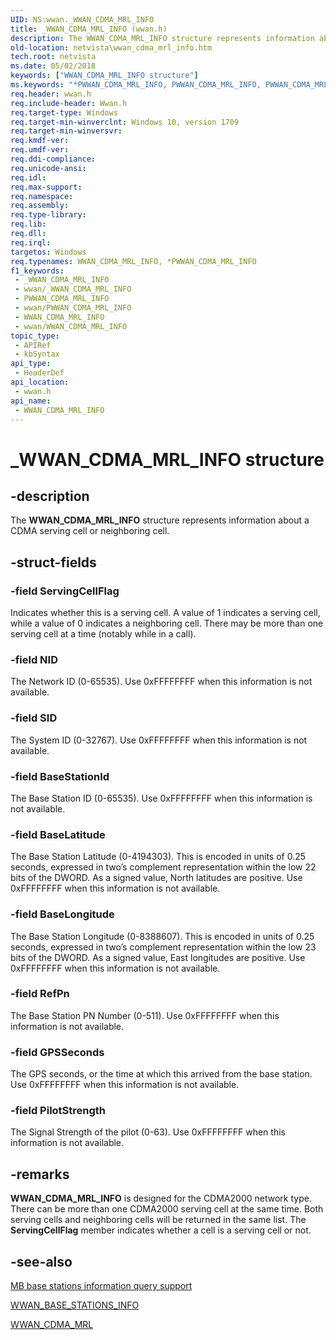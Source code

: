 ```yaml
---
UID: NS:wwan._WWAN_CDMA_MRL_INFO
title: _WWAN_CDMA_MRL_INFO (wwan.h)
description: The WWAN_CDMA_MRL_INFO structure represents information about a CDMA serving cell or neighboring cell.
old-location: netvista\wwan_cdma_mrl_info.htm
tech.root: netvista
ms.date: 05/02/2018
keywords: ["WWAN_CDMA_MRL_INFO structure"]
ms.keywords: "*PWWAN_CDMA_MRL_INFO, PWWAN_CDMA_MRL_INFO, PWWAN_CDMA_MRL_INFO structure pointer [Network Drivers Starting with Windows Vista], WWAN_CDMA_MRL_INFO, WWAN_CDMA_MRL_INFO structure [Network Drivers Starting with Windows Vista], _WWAN_CDMA_MRL_INFO, netvista.wwan_cdma_mrl_info, wwan/PWWAN_CDMA_MRL_INFO, wwan/WWAN_CDMA_MRL_INFO"
req.header: wwan.h
req.include-header: Wwan.h
req.target-type: Windows
req.target-min-winverclnt: Windows 10, version 1709
req.target-min-winversvr: 
req.kmdf-ver: 
req.umdf-ver: 
req.ddi-compliance: 
req.unicode-ansi: 
req.idl: 
req.max-support: 
req.namespace: 
req.assembly: 
req.type-library: 
req.lib: 
req.dll: 
req.irql: 
targetos: Windows
req.typenames: WWAN_CDMA_MRL_INFO, *PWWAN_CDMA_MRL_INFO
f1_keywords:
 - _WWAN_CDMA_MRL_INFO
 - wwan/_WWAN_CDMA_MRL_INFO
 - PWWAN_CDMA_MRL_INFO
 - wwan/PWWAN_CDMA_MRL_INFO
 - WWAN_CDMA_MRL_INFO
 - wwan/WWAN_CDMA_MRL_INFO
topic_type:
 - APIRef
 - kbSyntax
api_type:
 - HeaderDef
api_location:
 - wwan.h
api_name:
 - WWAN_CDMA_MRL_INFO
---
```


# _WWAN_CDMA_MRL_INFO structure


## -description

The <b>WWAN_CDMA_MRL_INFO</b> structure represents information about a CDMA serving cell or neighboring cell.

## -struct-fields

### -field ServingCellFlag

Indicates whether this is a serving cell. A value of 1 indicates a serving cell, while a value of 0 indicates a neighboring cell. There may be more than one serving cell at a time (notably while in a call).

### -field NID

The Network ID (0-65535). Use 0xFFFFFFFF when this information is not available.

### -field SID

The System ID (0-32767). Use 0xFFFFFFFF when this information is not available.

### -field BaseStationId

The Base Station ID (0-65535). Use 0xFFFFFFFF when this information is not available.

### -field BaseLatitude

The Base Station Latitude (0-4194303). This is encoded in units of 0.25 seconds, expressed in two’s complement representation within the low 22 bits of the DWORD. As a signed value, North latitudes are positive. Use 0xFFFFFFFF when this information is not available.

### -field BaseLongitude

The Base Station Longitude (0-8388607). This is encoded in units of 0.25 seconds, expressed in two’s complement representation within the low 23 bits of the DWORD. As a signed value, East longitudes are positive. Use 0xFFFFFFFF when this information is not available.

### -field RefPn

The Base Station PN Number (0-511). Use 0xFFFFFFFF when this information is not available.

### -field GPSSeconds

The GPS seconds, or the time at which this arrived from the base station. Use 0xFFFFFFFF when this information is not available.

### -field PilotStrength

The Signal Strength of the pilot (0-63). Use 0xFFFFFFFF when this information is not available.

## -remarks

<b>WWAN_CDMA_MRL_INFO</b> is designed for the CDMA2000 network type. There can be more than one CDMA2000 serving cell at the same time. Both serving cells and neighboring cells will be returned in the same list. The <b>ServingCellFlag</b> member indicates whether a cell is a serving cell or not.

## -see-also

<a href="/windows-hardware/drivers/network/mb-base-stations-information-query-support">MB base stations information query support</a>



<a href="/windows-hardware/drivers/ddi/wwan/ns-wwan-_wwan_base_stations_info">WWAN_BASE_STATIONS_INFO</a>



<a href="/windows-hardware/drivers/ddi/wwan/ns-wwan-_wwan_cdma_mrl">WWAN_CDMA_MRL</a>
